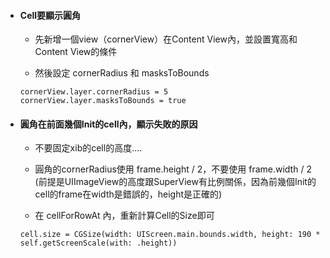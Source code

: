 * #### Cell要顯示圓角

  * 先新增一個view（cornerView）在Content View內，並設置寬高和Content View的條件

  * 然後設定 cornerRadius 和 masksToBounds

  ```
  cornerView.layer.cornerRadius = 5
  cornerView.layer.masksToBounds = true
  ```
* #### 圓角在前面幾個Init的cell內，顯示失敗的原因

  * 不要固定xib的cell的高度....

  * 圓角的cornerRadius使用 frame.height / 2，不要使用 frame.width / 2 \(前提是UIImageView的高度跟SuperView有比例關係，因為前幾個Init的cell的frame在width是錯誤的，height是正確的\)

  * 在 cellForRowAt 內，重新計算Cell的Size即可

  ```
  cell.size = CGSize(width: UIScreen.main.bounds.width, height: 190 * self.getScreenScale(with: .height))
  ```



